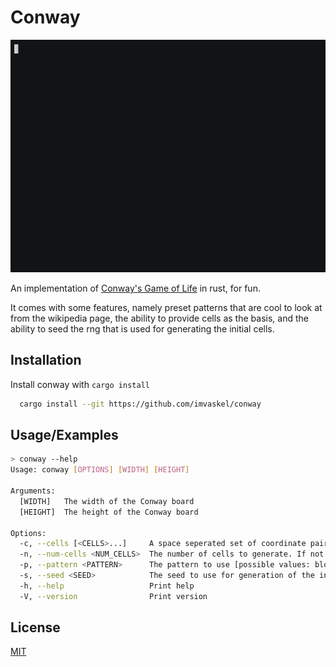 # Conway

![Demo](.github/demo.gif)

An implementation of [Conway's Game of Life](https://en.wikipedia.org/wiki/Conway's_Game_of_Life) in rust, for fun.

It comes with some features, namely preset patterns that are cool to look at from the wikipedia page, the ability to provide cells as the basis, and the ability to seed the rng that is used for generating the initial cells.

## Installation

Install conway with `cargo install`

```bash
  cargo install --git https://github.com/imvaskel/conway
```

## Usage/Examples

```bash
> conway --help
Usage: conway [OPTIONS] [WIDTH] [HEIGHT]

Arguments:
  [WIDTH]   The width of the Conway board
  [HEIGHT]  The height of the Conway board

Options:
  -c, --cells [<CELLS>...]     A space seperated set of coordinate pairs in the form x,y
  -n, --num-cells <NUM_CELLS>  The number of cells to generate. If not provided, the default is a 50% chance per cell
  -p, --pattern <PATTERN>      The pattern to use [possible values: block, blinker, beehive, toad, loaf, beacon, tub]
  -s, --seed <SEED>            The seed to use for generation of the initial random cells. This can only be used with num_cells
  -h, --help                   Print help
  -V, --version                Print version
```

## License

[MIT](https://choosealicense.com/licenses/mit/)
